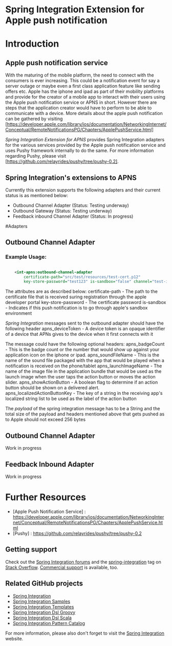 Spring Integration Extension for Apple push notification
=================================================

# Introduction

## Apple push notification service
With the maturing of the mobile platform, the need to connect with the consumers is ever increasing. This could be a notification event for say a server outage or maybe even a first class application feature like sending offers etc. Apple has the iphone and ipad as part of their mobility platforms and provide for the creator of a mobile app to interact with their users using the Apple push notification service or APNS in short. However there are steps that the application creator would have to perform to be able to communicate with a device. More details about the apple push notification can be gathered by visiting [https://developer.apple.com/library/ios/documentation/NetworkingInternet/Conceptual/RemoteNotificationsPG/Chapters/ApplePushService.html]

*Spring Integration Extension for APNS* provides Spring Integration adapters for the various services provided by the Apple push notification service and uses Pushy framework internally to do the same. For more information regarding Pushy, please visit [https://github.com/relayrides/pushy/tree/pushy-0.2]. 

## Spring Integration's extensions to APNS

Currently this extension supports the following adapters and their current status is as mentioned below:

* Outbound Channel Adapter (Status: Testing underway)
* Outbound Gateway (Status: Testing underway)
* Feedback inbound Channel Adapter (Status: In progress)

#Adapters

## Outbound Channel Adapter
### Example Usage:
```xml

	<int-apns:outbound-channel-adapter
		certificate-path="src/test/resources/test-cert.p12"
		key-store-password="test123" is-sandbox="false" channel="test-input" />
```
The attributes are as described below:
	certificate-path	- The path to the certificate file that is received suring registration through the apple developer portal
	key-store-password	- The certificate password
	is-sandbox			- Indicates if this push notification is to go through apple's sandbox environment

*Spring Integration* messages sent to the outbound adapter should have the following header
	apns_deviceToken		      -  A device token is an opaque identifier of a device that APNs gives to the device when it first connects with it

The message could have the following optional headers:
	apns_badgeCount			      - This is the badge count or the number that would show up against your application icon on the iphone or ipad.
	apns_soundFileName		      - This is the name of the sound file packaged with the app that would be played when a notification is received on the phone/tablet
	apns_launchImageName	      - The name of the image file in the application bundle that would be used as the launch image when the user taps the action button or moves the action slider.
	apns_showActionButton		  - A boolean flag to determine if an action button should be shown on a delivered alert.
	apns_localizedActionButtonKey - The key of a string in the receiving app's localized string list to be used as the label of the action button

The *payload* of the spring integration message has to be a String and the total size of the payload and headers mentioned above that gets pushed as to Apple should not exceed 256 bytes	
	
## Outbound Channel Adapter
Work in progress

## Feedback Inbound Adapter
Work in progress

# Further Resources
* [Apple Push Notification Service] : https://developer.apple.com/library/ios/documentation/NetworkingInternet/Conceptual/RemoteNotificationsPG/Chapters/ApplePushService.html
* [Pushy] : https://github.com/relayrides/pushy/tree/pushy-0.2

## Getting support

Check out the [Spring Integration forums][] and the [spring-integration][spring-integration tag] tag
on [Stack Overflow][]. [Commercial support][] is available, too.

## Related GitHub projects

* [Spring Integration][]
* [Spring Integration Samples][]
* [Spring Integration Templates][]
* [Spring Integration Dsl Groovy][]
* [Spring Integration Dsl Scala][]
* [Spring Integration Pattern Catalog][]

For more information, please also don't forget to visit the [Spring Integration][] website.

[Spring Integration]: https://github.com/SpringSource/spring-integration
[Commercial support]: http://springsource.com/support/springsupport
[Spring Integration forums]: http://forum.springsource.org/forumdisplay.php?42-Integration
[spring-integration tag]: http://stackoverflow.com/questions/tagged/spring-integration
[Spring Integration Samples]: https://github.com/SpringSource/spring-integration-samples
[Spring Integration Templates]: https://github.com/SpringSource/spring-integration-templates/tree/master/si-sts-templates
[Spring Integration Dsl Groovy]: https://github.com/SpringSource/spring-integration-dsl-groovy
[Spring Integration Dsl Scala]: https://github.com/SpringSource/spring-integration-dsl-scala
[Spring Integration Pattern Catalog]: https://github.com/SpringSource/spring-integration-pattern-catalog
[Stack Overflow]: http://stackoverflow.com/faq

